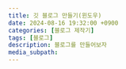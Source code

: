```yaml
---
title: 깃 블로그 만들기(윈도우)
date: 2024-08-16 19:32:00 +0900
categories: [블로그 제작기]
tags: [블로그]
description: 블로그를 만들어보자
media_subpath:
---
```

